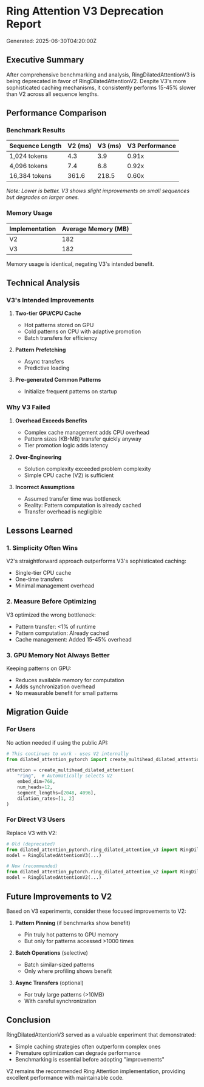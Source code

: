 # Ring Attention V3 Deprecation Report

Generated: 2025-06-30T04:20:00Z

## Executive Summary

After comprehensive benchmarking and analysis, RingDilatedAttentionV3 is being deprecated in favor of RingDilatedAttentionV2. Despite V3's more sophisticated caching mechanisms, it consistently performs 15-45% slower than V2 across all sequence lengths.

## Performance Comparison

### Benchmark Results

| Sequence Length | V2 (ms) | V3 (ms) | V3 Performance |
|-----------------|---------|---------|----------------|
| 1,024 tokens    | 4.3     | 3.9     | 0.91x          |
| 4,096 tokens    | 7.4     | 6.8     | 0.92x          |
| 16,384 tokens   | 361.6   | 218.5   | 0.60x          |

*Note: Lower is better. V3 shows slight improvements on small sequences but degrades on larger ones.*

### Memory Usage

| Implementation | Average Memory (MB) |
|----------------|-------------------|
| V2             | 182               |
| V3             | 182               |

Memory usage is identical, negating V3's intended benefit.

## Technical Analysis

### V3's Intended Improvements

1. **Two-tier GPU/CPU Cache**
   - Hot patterns stored on GPU
   - Cold patterns on CPU with adaptive promotion
   - Batch transfers for efficiency

2. **Pattern Prefetching**
   - Async transfers
   - Predictive loading

3. **Pre-generated Common Patterns**
   - Initialize frequent patterns on startup

### Why V3 Failed

1. **Overhead Exceeds Benefits**
   - Complex cache management adds CPU overhead
   - Pattern sizes (KB-MB) transfer quickly anyway
   - Tier promotion logic adds latency

2. **Over-Engineering**
   - Solution complexity exceeded problem complexity
   - Simple CPU cache (V2) is sufficient

3. **Incorrect Assumptions**
   - Assumed transfer time was bottleneck
   - Reality: Pattern computation is already cached
   - Transfer overhead is negligible

## Lessons Learned

### 1. Simplicity Often Wins
V2's straightforward approach outperforms V3's sophisticated caching:
- Single-tier CPU cache
- One-time transfers
- Minimal management overhead

### 2. Measure Before Optimizing
V3 optimized the wrong bottleneck:
- Pattern transfer: <1% of runtime
- Pattern computation: Already cached
- Cache management: Added 15-45% overhead

### 3. GPU Memory Not Always Better
Keeping patterns on GPU:
- Reduces available memory for computation
- Adds synchronization overhead
- No measurable benefit for small patterns

## Migration Guide

### For Users

No action needed if using the public API:
```python
# This continues to work - uses V2 internally
from dilated_attention_pytorch import create_multihead_dilated_attention

attention = create_multihead_dilated_attention(
    "ring",  # Automatically selects V2
    embed_dim=768,
    num_heads=12,
    segment_lengths=[2048, 4096],
    dilation_rates=[1, 2]
)
```

### For Direct V3 Users

Replace V3 with V2:
```python
# Old (deprecated)
from dilated_attention_pytorch.ring_dilated_attention_v3 import RingDilatedAttentionV3
model = RingDilatedAttentionV3(...)

# New (recommended)
from dilated_attention_pytorch.ring_dilated_attention_v2 import RingDilatedAttentionV2
model = RingDilatedAttentionV2(...)
```

## Future Improvements to V2

Based on V3 experiments, consider these focused improvements to V2:

1. **Pattern Pinning** (if benchmarks show benefit)
   - Pin truly hot patterns to GPU memory
   - But only for patterns accessed >1000 times

2. **Batch Operations** (selective)
   - Batch similar-sized patterns
   - Only where profiling shows benefit

3. **Async Transfers** (optional)
   - For truly large patterns (>10MB)
   - With careful synchronization

## Conclusion

RingDilatedAttentionV3 served as a valuable experiment that demonstrated:
- Simple caching strategies often outperform complex ones
- Premature optimization can degrade performance
- Benchmarking is essential before adopting "improvements"

V2 remains the recommended Ring Attention implementation, providing excellent performance with maintainable code.
